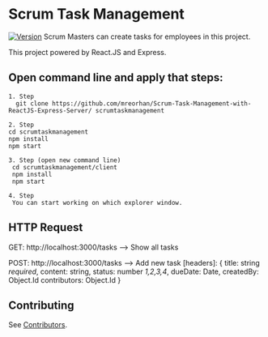 # Scrum Task Management

[![Version][npm-image]][npm-url]  Scrum Masters can create tasks for employees in this project.

This project powered by React.JS and Express.

Open command line and apply that steps:
-----------
```
1. Step
  git clone https://github.com/mreorhan/Scrum-Task-Management-with-ReactJS-Express-Server/ scrumtaskmanagement

2. Step
cd scrumtaskmanagement
npm install
npm start

3. Step (open new command line)
 cd scrumtaskmanagement/client
 npm install
 npm start

4. Step
 You can start working on which explorer window.
```


HTTP Request
-----------
GET: http://localhost:3000/tasks     --> Show all tasks

POST: http://localhost:3000/tasks    --> Add new task
[headers]:
{
  title:        string *required*,
  content:      string,
  status:       number *1,2,3,4*,
  dueDate:      Date,
  createdBy:    Object.Id
  contributors: Object.Id
  }
  
  Contributing
------------

See [Contributors](CONTRIBUTORS.md).

[npm-image]: https://img.shields.io/npm/v/react-toastr.svg?style=flat-square
[npm-url]: https://www.npmjs.org/package/react-toastr

